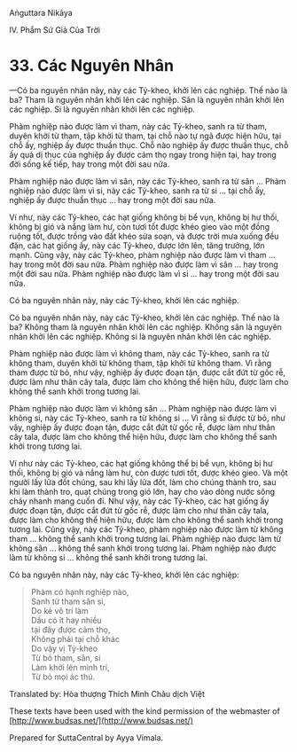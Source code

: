  

Aṅguttara Nikāya

IV. Phẩm Sứ Giả Của Trời

# 33\. Các Nguyên Nhân

—Có ba nguyên nhân này, này các Tỷ-kheo, khởi lên các nghiệp. Thế nào là ba? Tham là nguyên nhân khởi lên các nghiệp. Sân là nguyên nhân khởi lên các nghiệp. Si là nguyên nhân khởi lên các nghiệp.

Phàm nghiệp nào được làm vì tham, này các Tỷ-kheo, sanh ra từ tham, duyên khởi từ tham, tập khởi từ tham, tại chỗ nào tự ngã được hiện hữu, tại chỗ ấy, nghiệp ấy được thuần thục. Chỗ nào nghiệp ấy được thuần thục, chỗ ấy quả dị thục của nghiệp ấy được cảm thọ ngay trong hiện tại, hay trong đời sống kế tiếp, hay trong một đời sau nữa.

Phàm nghiệp nào được làm vì sân, này các Tỷ-kheo, sanh ra từ sân ... Phàm nghiệp nào được làm vì si, này các Tỷ-kheo, sanh ra từ si ... tại chỗ ấy, nghiệp ấy được thuần thục ... hay trong một đời sau nữa.

Ví như, này các Tỷ-kheo, các hạt giống không bị bể vụn, không bị hư thối, không bị gió và nắng làm hư, còn tươi tốt được khéo gieo vào một đồng ruộng tốt, được trồng vào đất khéo sửa soạn, và được trời mưa xuống đều đặn, các hạt giống ấy, này các Tỷ-kheo, được lớn lên, tăng trưởng, lớn mạnh. Cũng vậy, này các Tỷ-kheo, phàm nghiệp nào được làm vì tham ... hay trong môt đời sau nữa. Phàm nghiệp nào được làm vì sân ... hay trong một đời sau nữa. Phàm nghiệp nào được làm vì si ... hay trong một đời sau nữa.

Có ba nguyên nhân này, này các Tỷ-kheo, khởi lên các nghiệp.

Có ba nguyên nhân này, này các Tỷ-kheo, khởi lên các nghiệp. Thế nào là ba? Không tham là nguyên nhân khởi lên các nghiệp. Không sân là nguyên nhân khởi lên các nghiệp. Không si là nguyên nhân khởi lên các nghiệp.

Phàm nghiệp nào được làm vì không tham, này các Tỷ-kheo, sanh ra từ không tham, duyên khởi từ không tham, tập khởi từ không tham. Vì rằng tham được từ bỏ, như vậy, nghiệp ấy được đoạn tận, được cắt đứt từ gốc rễ, được làm như thân cây tala, được làm cho không thể hiện hữu, được làm cho không thể sanh khởi trong tương lai.

Phàm nghiệp nào được làm vì không sân ... Phàm nghiệp nào được làm vì không si, này các Tỷ-kheo, sanh ra từ không si ... Vì rằng si được từ bỏ, như vậy, nghiệp ấy được đoạn tận, được cắt đứt từ gốc rễ, được làm như thân cây tala, được làm cho không thể hiện hữu, được làm cho không thể sanh khởi trong tương lai.

Ví như này các Tỷ-kheo, các hạt giống không thể bị bể vụn, không bị hư thối, không bị gió và nắng làm hư, còn được tươi tốt, được khéo gieo. Và một người lấy lửa đốt chúng, sau khi lấy lửa đốt, làm cho chúng thành tro, sau khi làm thành tro, quạt chúng trong gió lớn, hay cho vào dòng nước sông chảy nhanh mang cuốn đi. Như vậy, này các Tỷ-kheo, các hạt giống ấy được đoạn tận, được cắt đứt từ gốc rễ, được làm cho như thân cây tala, được làm cho không thể hiện hữu, được làm cho không thể sanh khởi trong tương lai. Cũng vậy, này các Tỷ-kheo, phàm nghiệp nào được làm từ không tham ... không thể sanh khởi trong tương lai. Phàm nghiệp nào được làm từ không sân ... không thể sanh khởi trong tương lai. Phàm nghiệp nào được làm từ không si ... không thể sanh khởi trong tương lai.

Có ba nguyên nhân này, này các Tỷ-kheo, khởi lên các nghiệp:

> Phàm có hạnh nghiệp nào,  
> Sanh từ tham sân si,  
> Do kẻ vô trí làm  
> Dầu có ít hay nhiều  
> tại đây được cảm thọ,  
> Không phải tại chỗ khác  
> Do vậy vị Tỷ-kheo  
> Từ bỏ tham, sân, si  
> Làm khởi lên minh trí,  
> Từ bỏ mọi ác thú.

Translated by: Hòa thượng Thích Minh Châu dịch Việt

These texts have been used with the kind permission of the webmaster of [http://www.budsas.net/](http://www.budsas.net/)

Prepared for SuttaCentral by Ayya Vimala.